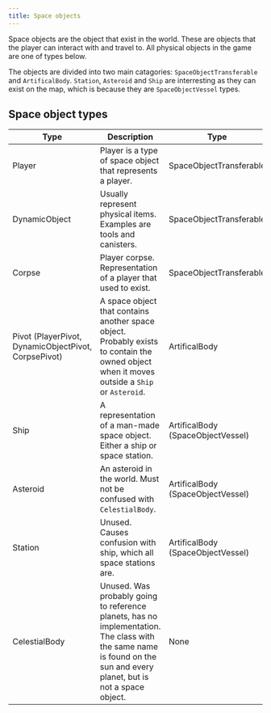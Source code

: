 ```yaml
---
title: Space objects
---
```


Space objects are the object that exist in the world. These are objects that the player can interact with and travel to. All physical objects in the game are one of types below.

The objects are divided into two main catagories: `SpaceObjectTransferable` and `ArtificalBody`. `Station`, `Asteroid` and `Ship` are interresting as they can exist on the map, which is because they are `SpaceObjectVessel` types.

## Space object types
|Type         |Description                                               |Type                   |
|-------------|----------------------------------------------------------|-----------------------|
|Player       |Player is a type of space object that represents a player.|SpaceObjectTransferable|
|DynamicObject|Usually represent physical items. Examples are tools and canisters.|SpaceObjectTransferable|
|Corpse       |Player corpse. Representation of a player that used to exist.|SpaceObjectTransferable|
|Pivot (PlayerPivot, DynamicObjectPivot, CorpsePivot)|A space object that contains another space object. Probably exists to contain the owned object when it moves outside a `Ship` or `Asteroid`.|ArtificalBody|
|Ship         |A representation of a man-made space object. Either a ship or space station.|ArtificalBody (SpaceObjectVessel)|
|Asteroid     |An asteroid in the world. Must not be confused with `CelestialBody`.|ArtificalBody (SpaceObjectVessel)|
|Station      |Unused. Causes confusion with ship, which all space stations are.|ArtificalBody (SpaceObjectVessel)|
|CelestialBody|Unused. Was probably going to reference planets, has no implementation. The class with the same name is found on the sun and every planet, but is not a space object.|None|

